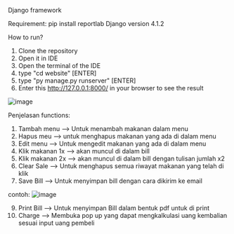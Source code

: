 Django framework

Requirement:
pip install reportlab
Django version 4.1.2

How to run?
1. Clone the repository
2. Open it in IDE
3. Open the terminal of the IDE
4. type "cd website" [ENTER]
5. type "py manage.py runserver" [ENTER]
6. Enter this http://127.0.0.1:8000/ in your browser to see the result

![image](https://user-images.githubusercontent.com/70936744/212586456-4cc0d22f-b534-4717-921f-c7a966093734.png)

Penjelasan functions:
1. Tambah menu --> Untuk menambah makanan dalam menu
2. Hapus meu --> untuk menghapus makanan yang ada di dalam menu
3. Edit menu --> Untuk mengedit makanan yang ada di dalam menu
4. Klik makanan 1x --> akan muncul di dalam bill
5. Klik makanan 2x --> akan muncul di dalam bill dengan tulisan jumlah x2
6. Clear Sale --> Untuk menghapus semua riwayat makanan yang telah di klik
7. Save Bill --> Untuk menyimpan bill dengan cara dikirim ke email

contoh:
![image](https://user-images.githubusercontent.com/70936744/212592751-e9ad6ed9-9cea-4283-ab65-c6c3a50950dd.png)

9. Print Bill --> Untuk menyimpan Bill dalam bentuk pdf untuk di print
10. Charge --> Membuka pop up yang dapat mengkalkulasi uang kembalian sesuai input uang pembeli



